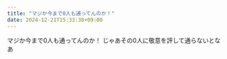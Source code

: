 ```yaml
---
title: "マジか今まで0人も通ってんのか！"
date: 2024-12-21T15:33:38+09:00
---
```

マジか今まで0人も通ってんのか！
じゃあその0人に敬意を評して通らないとなあ
